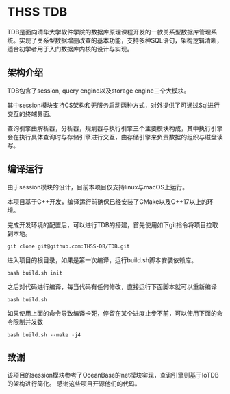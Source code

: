 # THSS TDB
TDB是面向清华大学软件学院的数据库原理课程开发的一款关系型数据库管理系统。实现了关系型数据增删改查的基本功能，支持多种SQL语句，架构逻辑清晰，适合初学者用于入门数据库内核的设计与实现。

## 架构介绍
TDB包含了session, query engine以及storage engine三个大模块。

其中session模块支持CS架构和无服务启动两种方式，对外提供了可通过Sql进行交互的终端界面。

查询引擎由解析器，分析器，规划器与执行引擎三个主要模块构成，其中执行引擎会在执行具体查询时与存储引擎进行交互，由存储引擎来负责数据的组织与磁盘读写。

## 编译运行
由于session模块的设计，目前本项目仅支持linux与macOS上运行。

本项目基于C++开发，编译运行前确保已经安装了CMake以及C++17以上的环境。


完成开发环境的配置后，可以进行TDB的搭建，首先使用如下git指令将项目拉取到本地。
```git
git clone git@github.com:THSS-DB/TDB.git
```
进入项目的根目录，如果是第一次编译，运行build.sh脚本安装依赖库。
```
bash build.sh init
```
之后对代码进行编译，每当代码有任何修改，直接运行下面脚本就可以重新编译
```
bash build.sh
```
如果使用上面的命令导致编译卡死，停留在某个进度止步不前，可以使用下面的命令限制并发数
```
bash build.sh --make -j4
```

## 致谢
该项目的session模块参考了OceanBase的net模块实现，查询引擎则基于IoTDB的架构进行简化。
感谢这些项目开源他们的代码。
 
